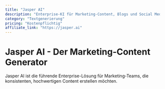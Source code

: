 ```yaml
---
title: "Jasper AI"
description: "Enterprise-KI für Marketing-Content, Blogs und Social Media mit Brand Voice"
category: "Textgenerierung"
pricing: "Kostenpflichtig"
affiliate_link: "https://jasper.ai"
---
```


# Jasper AI - Der Marketing-Content Generator

Jasper AI ist die führende Enterprise-Lösung für Marketing-Teams, die konsistenten, hochwertigen Content erstellen möchten.